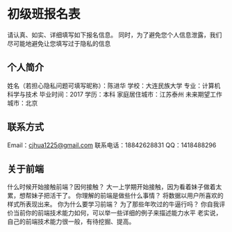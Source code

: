 # 初级班报名表

请认真、如实、详细填写如下报名信息。
同时，为了避免您个人信息泄露，我们尽可能地避免让您填写过于隐私的信息

## 个人简介

姓名（若担心隐私问题可填写昵称）：陈进华
学校：大连民族大学
专业：计算机科学与技术
毕业时间：2017
学历：本科
家庭居住城市：江苏泰州
未来期望工作城市：北京

## 联系方式

Email：cjhua1225@gmail.com
联系电话：18842628831
QQ：1418488296

## 关于前端

什么时候开始接触前端？因何接触？
大一上学期开始接触，因为看着妹子做着太累，想帮妹子把活干了。
你理解的前端是做些什么事情？
将数据以用户所喜欢的样式所表现出来。
你为什么要学习前端？
为了那些年吹过的牛逼行吗？
你自我评价当前你的前端技术能力如何，可以举一些详细的例子来描述能力水平
老实说，自己的前端技术能力很一般，有待挖掘、提高。

